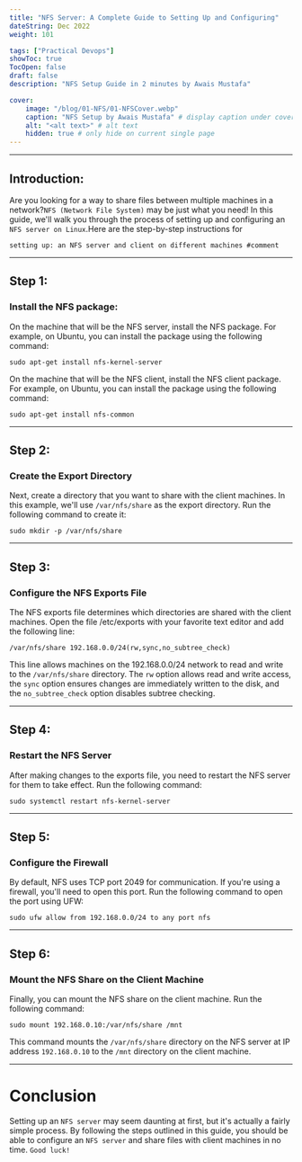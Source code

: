 ```yaml
---
title: "NFS Server: A Complete Guide to Setting Up and Configuring"
dateString: Dec 2022
weight: 101

tags: ["Practical Devops"]
showToc: true
TocOpen: false
draft: false
description: "NFS Setup Guide in 2 minutes by Awais Mustafa"

cover:
    image: "/blog/01-NFS/01-NFSCover.webp" 
    caption: "NFS Setup by Awais Mustafa" # display caption under cover
    alt: "<alt text>" # alt text
    hidden: true # only hide on current single page    
---
```

  
____________________________________________________________________________________________________________   
    
    
## Introduction: 
Are you looking for a way to share files between multiple machines in a network?`NFS (Network File System)` may be just what you need! In this guide, we'll walk  you through the process of setting up and configuring an `NFS server on Linux`.Here are the step-by-step instructions for 
 
```    
setting up: an NFS server and client on different machines #comment
```

    
____________________________________________________________________________________________________________   
    
## Step 1: 
### Install the NFS package:

On the machine that will be the NFS server, install the NFS package. For example, on Ubuntu, you can install the package using the following command:

```
sudo apt-get install nfs-kernel-server
```
    
On the machine that will be the NFS client, install the NFS client package. For example, on Ubuntu, you can install the package using the following command:

```
sudo apt-get install nfs-common
```  
    
    
    
____________________________________________________________________________________________________________    
    
    
## Step 2: 
### Create the Export Directory
Next, create a directory that you want to share with the client machines. In this example, we'll use `/var/nfs/share` as the export directory. Run the following command to create it:


```
sudo mkdir -p /var/nfs/share
```   
    
____________________________________________________________________________________________________________   
    
    
## Step 3: 
### Configure the NFS Exports File
The NFS exports file determines which directories are shared with the client machines. Open the file /etc/exports with your favorite text editor and add the following line:



    /var/nfs/share 192.168.0.0/24(rw,sync,no_subtree_check)
This line allows machines on the 192.168.0.0/24 network to read and write to the `/var/nfs/share` directory. The `rw` option allows read and write access, the `sync` option ensures changes are immediately written to the disk, and the `no_subtree_check` option disables subtree checking.

____________________________________________________________________________________________________________       
    
    
## Step 4: 
### Restart the NFS Server
After making changes to the exports file, you need to restart the NFS server for them to take effect. Run the following command:


    sudo systemctl restart nfs-kernel-server
    
 ____________________________________________________________________________________________________________   
    
    
## Step 5: 
### Configure the Firewall
By default, NFS uses TCP port 2049 for communication. If you're using a firewall, you'll need to open this port. Run the following command to open the port using UFW:

```
sudo ufw allow from 192.168.0.0/24 to any port nfs
```
    
____________________________________________________________________________________________________________   
    
    
## Step 6: 
### Mount the NFS Share on the Client Machine
Finally, you can mount the NFS share on the client machine. Run the following command:


    sudo mount 192.168.0.10:/var/nfs/share /mnt
This command mounts the `/var/nfs/share` directory on the NFS server at IP address `192.168.0.10` to the `/mnt` directory on the client machine.

    
____________________________________________________________________________________________________________       
    
    
# Conclusion
Setting up an `NFS server` may seem daunting at first, but it's actually a fairly simple process. By following the steps outlined in this guide, you should be able to configure an `NFS server` and share files with client machines in no time. `Good luck!`   

    
    
